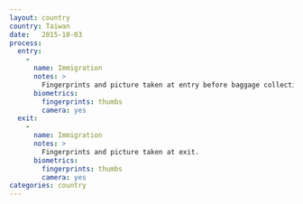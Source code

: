 ```yaml
---
layout: country
country: Taiwan
date:   2015-10-03
process:
  entry:
    -
      name: Immigration
      notes: >
        Fingerprints and picture taken at entry before baggage collection.
      biometrics:
        fingerprints: thumbs
        camera: yes
  exit:
    -
      name: Immigration
      notes: >
        Fingerprints and picture taken at exit.
      biometrics:
        fingerprints: thumbs
        camera: yes
categories: country
---
```

